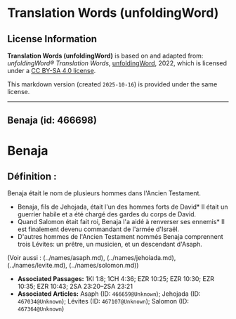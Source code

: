 # Translation Words (unfoldingWord)

## License Information

**Translation Words (unfoldingWord)** is based on and adapted from: _unfoldingWord® Translation Words_, [unfoldingWord](https://unfoldingword.org/utw), 2022, which is licensed under a [CC BY-SA 4.0 license](https://creativecommons.org/licenses/by-sa/4.0/legalcode.en).

This markdown version (created `2025-10-16`) is provided under the same license.



--------------------------------

## Benaja (id: 466698)

Benaja
======

Définition :
------------

Benaja était le nom de plusieurs hommes dans l'Ancien Testament.

* Benaja, fils de Jehojada, était l'un des hommes forts de David\* Il était un guerrier habile et a été chargé des gardes du corps de David.
* Quand Salomon était fait roi, Benaja l'a aidé à renverser ses ennemis\* Il est finalement devenu commandant de l'armée d'Israël.
* D'autres hommes de l'Ancien Testament nommés Benaja comprennent trois Lévites: un prêtre, un musicien, et un descendant d'Asaph.

(Voir aussi : (../names/asaph.md), (../names/jehoiada.md), (../names/levite.md), (../names/solomon.md))

* **Associated Passages:** 1KI 1:8; 1CH 4:36; EZR 10:25; EZR 10:30; EZR 10:35; EZR 10:43; 2SA 23:20–2SA 23:21
* **Associated Articles:** Asaph (ID: `466659@Unknown`); Jehojada (ID: `467034@Unknown`); Lévites (ID: `467107@Unknown`); Salomon (ID: `467364@Unknown`)

